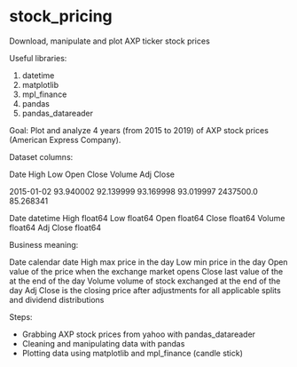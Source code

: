 # stock_pricing
Download, manipulate and plot AXP ticker stock prices

Useful libraries:

1. datetime
2. matplotlib
3. mpl_finance
4. pandas
5. pandas_datareader

Goal:
Plot and analyze 4 years (from 2015 to 2019) of AXP stock prices (American Express Company).

Dataset columns:

Date 		       High        Low       Open      Close     Volume     Adj Close

2015-01-02  93.940002  92.139999  93.169998  93.019997  2437500.0   85.268341

Date			      datetime
High			      float64
Low             float64
Open            float64
Close           float64
Volume          float64
Adj Close       float64

Business meaning:

Date        calendar date
High	      max price in the day
Low	        min price in the day
Open	      value of the price when the exchange market opens
Close	      last value of the at the end of the day
Volume	    volume of stock exchanged at the end of the day
Adj Close	  is the closing price after adjustments for all applicable splits and dividend distributions


Steps:
- Grabbing AXP stock prices from yahoo with pandas_datareader
- Cleaning and manipulating data with pandas
- Plotting data using matplotlib and mpl_finance (candle stick)

